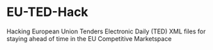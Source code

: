 # EU-TED-Hack
Hacking European Union Tenders Electronic Daily (TED) XML files for staying ahead of time in the EU Competitive Marketspace
